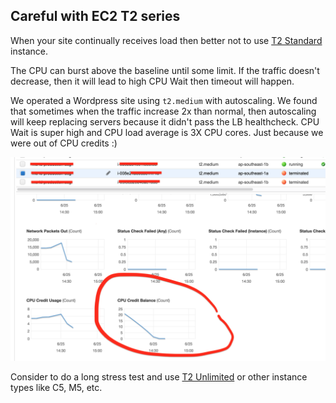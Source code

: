 ## Careful with EC2 T2 series

When your site continually receives load then better not to use [T2 Standard](https://docs.aws.amazon.com/AWSEC2/latest/UserGuide/t2-std.html) instance.

The CPU can burst above the baseline until some limit. If the traffic doesn't decrease, then it will lead to high CPU Wait then timeout will happen.

We operated a Wordpress site using `t2.medium` with autoscaling. We found that sometimes when the traffic increase 2x than normal, then autoscaling will keep replacing servers because it didn't pass the LB healthcheck. CPU Wait is super high and CPU load average is 3X CPU cores. Just because we were out of CPU credits :)

![t2-cpu-credit-drainning](./images/t2-cpu-credit.png)

Consider to do a long stress test and use [T2 Unlimited](https://docs.aws.amazon.com/AWSEC2/latest/UserGuide/t2-unlimited.html) or other instance types like C5, M5, etc.
